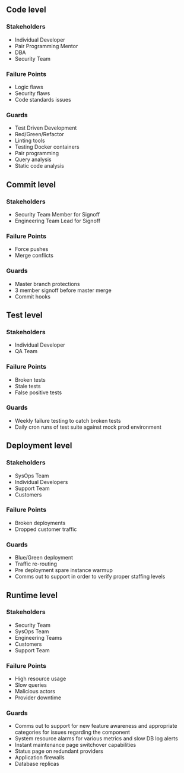 ## Code level

### Stakeholders

* Individual Developer
* Pair Programming Mentor
* DBA
* Security Team

### Failure Points

* Logic flaws
* Security flaws
* Code standards issues

### Guards

* Test Driven Development
* Red/Green/Refactor
* Linting tools
* Testing Docker containers
* Pair programming
* Query analysis
* Static code analysis

## Commit level

### Stakeholders

* Security Team Member for Signoff
* Engineering Team Lead for Signoff

### Failure Points

* Force pushes
* Merge conflicts

### Guards

* Master branch protections
* 3 member signoff before master merge
* Commit hooks

## Test level

### Stakeholders

* Individual Developer
* QA Team

### Failure Points

* Broken tests
* Stale tests
* False positive tests

### Guards

* Weekly failure testing to catch broken tests
* Daily cron runs of test suite against mock prod environment

## Deployment level

### Stakeholders

* SysOps Team
* Individual Developers
* Support Team
* Customers

### Failure Points

* Broken deployments
* Dropped customer traffic

### Guards

* Blue/Green deployment
* Traffic re-routing
* Pre deployment spare instance warmup
* Comms out to support in order to verify proper staffing levels

## Runtime level

### Stakeholders

* Security Team
* SysOps Team
* Engineering Teams
* Customers
* Support Team

### Failure Points

* High resource usage
* Slow queries
* Malicious actors
* Provider downtime

### Guards

* Comms out to support for new feature awareness and appropriate categories for issues regarding the component
* System resource alarms for various metrics and slow DB log alerts
* Instant maintenance page switchover capabilities
* Status page on redundant providers
* Application firewalls
* Database replicas
